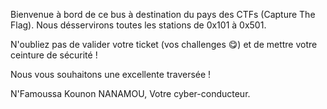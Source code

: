 Bienvenue à bord de ce bus à destination du pays des CTFs (Capture The Flag). Nous désservirons toutes les stations de 0x101 à 0x501.

N'oubliez pas de valider votre ticket (vos challenges :yum:) et de mettre votre ceinture de sécurité  !   

Nous vous souhaitons une excellente traversée !

N'Famoussa Kounon NANAMOU,
Votre cyber-conducteur.
